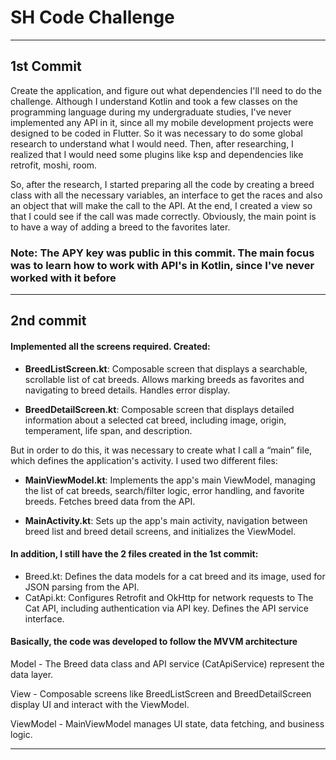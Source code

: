 # SH Code Challenge

---

## 1st Commit

Create the application, and figure out what dependencies I'll need to do the challenge.
Although I understand Kotlin and took a few classes on the programming language during my undergraduate studies, I've never implemented any API in it, since all my mobile development projects were designed to be coded in Flutter. So it was necessary to do some global research to understand what I would need. Then, after researching, I realized that I would need some plugins like ksp and dependencies like retrofit, moshi, room.

So, after the research, I started preparing all the code by creating a breed class with all the necessary variables, an interface to get the races and also an object that will make the call to the API.
At the end, I created a view so that I could see if the call was made correctly. Obviously, the main point is to have a way of adding a breed to the favorites later.

### Note: The APY key was public in this commit. The main focus was to learn **how to work with API's in Kotlin**, since I've never worked with it before

---

## 2nd commit  

#### Implemented all the screens required. Created:
- **BreedListScreen.kt**: Composable screen that displays a searchable, scrollable list of cat breeds. Allows marking breeds as favorites and navigating to breed details. Handles error display.

- **BreedDetailScreen.kt**: Composable screen that displays detailed information about a selected cat breed, including image, origin, temperament, life span, and description.


But in order to do this, it was necessary to create what I call a “main” file, which defines the application's activity. I used two different files:
- **MainViewModel.kt**: Implements the app's main ViewModel, managing the list of cat breeds, search/filter logic, error handling, and favorite breeds. Fetches breed data from the API.

- **MainActivity.kt**: Sets up the app's main activity, navigation between breed list and breed detail screens, and initializes the ViewModel.



 #### In addition, I still have the 2 files created in the 1st commit:
 - Breed.kt: Defines the data models for a cat breed and its image, used for JSON parsing from the API.
 - CatApi.kt: Configures Retrofit and OkHttp for network requests to The Cat API, including authentication via API key. Defines the API service interface.


#### Basically, the code was developed to follow the MVVM architecture

Model - The Breed data class and API service (CatApiService) represent the data layer.

View - Composable screens like BreedListScreen and BreedDetailScreen display UI and interact with the ViewModel.

ViewModel - MainViewModel manages UI state, data fetching, and business logic.

---
